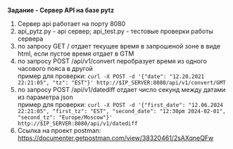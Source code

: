 **Задание - Сервер API на базе pytz**

1. Сервер api работает на порту 8080
2. api_pytz.py - api сервер; api_test.py - тестовые проверки работы сервера
3. по запросу GET /<timezone name> отдает текущее время в запрошеной зоне в виде html, если <timezone name> пустое время отдает в GTM
4. по запросу POST /api/v1/convert перобразует время из одного часового пояса в другой  
   пример для проверки: ```curl -X POST -d '{"date": "12.20.2021 22:21:05", "tz": "EST"}' http://$IP_SERVER:8080/api/v1/convert/GMT```
5. по запросу POST /api/v1/datediff отдает число секунд между датами из параметра json  
   пример для проверки: ```curl -X POST -d '{"first_date": "12.06.2024 22:21:05", "first_tz": "EST", "second_date": "12:30pm 2024-02-01", "second_tz": "Europe/Moscow"}' http://$IP_SERVER:8080/api/v1/datediff```
6. Ссылка на проект postman: https://documenter.getpostman.com/view/38320461/2sAXqneQFw
